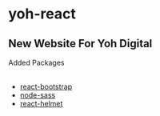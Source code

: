 # yoh-react
<h2>New Website For Yoh Digital</h2>
<p>Added Packages<p>
<ul><br/>
   <li><a href="https://react-bootstrap.github.io/">react-bootstrap</a></li>
  <li><a href="https://github.com/sass/node-sass">node-sass</a></li>
   <li><a href="https://www.npmjs.com/package/react-helmet">react-helmet</a></li>
 </ul>
